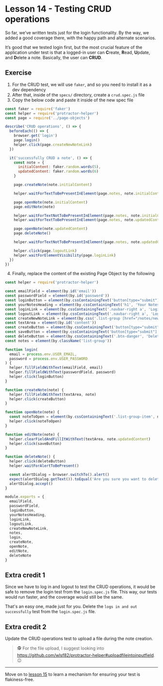 # Lesson 14 - Testing CRUD operations

So far, we’ve written tests just for the login functionality. By the way, we added a good coverage there, with the happy path and alternate scenarios.

It’s good that we tested login first, but the most crucial feature of the application under test is that a logged-in user can **C**reate, **R**ead, **U**pdate, and **D**elete a note. Basically, the user can **CRUD**.

## Exercise

1. For the CRUD test, we will use `faker`, and so you need to install it as a dev dependency
2. After that, inside of the `specs/` directory, create a `crud.spec.js` file
3. Copy the below code and paste it inside of the new spec file

```js
const faker = require('faker')
const helper = require('protractor-helper')
const page = require('../page-objects')

describe('CRUD operations', () => {
  beforeEach(() => {
    browser.get('login')
    page.login()
    helper.click(page.createNewNoteLink)
  })

  it('successfully CRUD a note', () => {
    const note = {
      initialContent: faker.random.words(5),
      updatedContent: faker.random.words(6)
    }

    page.createNote(note.initialContent)

    helper.waitForTextToBePresentInElement(page.notes, note.initialContent)

    page.openNote(note.initialContent)
    page.editNote(note)

    helper.waitForTextNotToBePresentInElement(page.notes, note.initialContent)
    helper.waitForTextToBePresentInElement(page.notes, note.updatedContent)

    page.openNote(note.updatedContent)
    page.deleteNote()

    helper.waitForTextNotToBePresentInElement(page.notes, note.updatedContent)

    helper.click(page.logoutLink)
    helper.waitForElementVisibility(page.loginLink)
  })
})
```

4. Finally, replace the content of the existing Page Object by the following

```js
const helper = require('protractor-helper')

const emailField = element(by.id('email'))
const passwordField = element(by.id('password'))
const loginButton = element(by.cssContainingText('button[type="submit"]', 'Login'))
const yourNotesHeading = element(by.cssContainingText('h1', 'Your Notes'))
const loginLink = element(by.cssContainingText('.navbar-right a', 'Login'))
const logoutLink = element(by.cssContainingText('.navbar-right a', 'Logout'))
const createNewNoteLink = element(by.css('.list-group [href="/notes/new"]'))
const textArea = element(by.id('content'))
const createButton = element(by.cssContainingText('button[type="submit"]', 'Create'))
const saveButton = element(by.cssContainingText('button[type="submit"]', 'Save'))
const deleteButton = element(by.cssContainingText('.btn-danger', 'Delete'))
const notes = element(by.className('list-group'))

function login(
  email = process.env.USER_EMAIL,
  password = process.env.USER_PASSWORD
) {
  helper.fillFieldWithText(emailField, email)
  helper.fillFieldWithText(passwordField, password)
  helper.click(loginButton)
}

function createNote(note) {
  helper.fillFieldWithText(textArea, note)
  helper.click(createButton)
}

function openNote(note) {
  const noteToOpen = element(by.cssContainingText('.list-group-item', note))
  helper.click(noteToOpen)
}

function editNote(note) {
  helper.clearFieldAndFillItWithText(textArea, note.updatedContent)
  helper.click(saveButton)
}

function deleteNote() {
  helper.click(deleteButton)
  helper.waitForAlertToBePresent()

  const alertDialog = browser.switchTo().alert()
  expect(alertDialog.getText()).toEqual('Are you sure you want to delete this note?')
  alertDialog.accept()
}

module.exports = {
  emailField,
  passwordField,
  loginButton,
  yourNotesHeading,
  loginLink,
  logoutLink,
  createNewNoteLink,
  notes,
  login,
  createNote,
  openNote,
  editNote,
  deleteNote
}
```

## Extra credit 1

Since we have to log in and logout to test the CRUD operations, it would be safe to remove the login test from the `login.spec.js` file. This way, our tests would run faster, and the coverage would still be the same.

That's an easy one, made just for you. Delete the `logs in and out successfully` test from the `login.spec.js` file.

## Extra credit 2

Update the CRUD operations test to upload a file during the note creation.

> 🕵️ For the file upload, I suggest looking into https://github.com/wlsf82/protractor-helper#uploadfileintoinputfield. 😉

___

Move on to [lesson 15](./15.md) to learn a mechanism for ensuring your test is flakiness-free.
